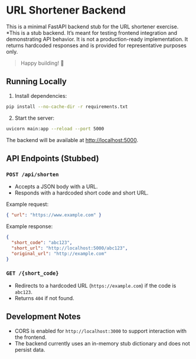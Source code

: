 # URL Shortener Backend

This is a minimal FastAPI backend stub for the URL shortener exercise.
*This is a stub backend. It’s meant for testing frontend integration and demonstrating API behavior. It is not a production-ready implementation. It returns hardcoded responses and is provided for representative purposes only.

> Happy building! 🚀

## Running Locally

1. Install dependencies:
```bash
pip install --no-cache-dir -r requirements.txt
```

2. Start the server:
```bash
uvicorn main:app --reload --port 5000
```
The backend will be available at [http://localhost:5000](http://localhost:5000).

## API Endpoints (Stubbed)

### `POST /api/shorten`
- Accepts a JSON body with a URL.
- Responds with a hardcoded short code and short URL.

Example request:
```json
{ "url": "https://www.example.com" }
```

Example response:
```json
{
  "short_code": "abc123",
  "short_url": "http://localhost:5000/abc123",
  "original_url": "http://example.com"
}
```

### `GET /{short_code}`
- Redirects to a hardcoded URL (`https://example.com`) if the code is `abc123`.
- Returns `404` if not found.

## Development Notes
- CORS is enabled for `http://localhost:3000` to support interaction with the frontend.
- The backend currently uses an in-memory stub dictionary and does not persist data.
